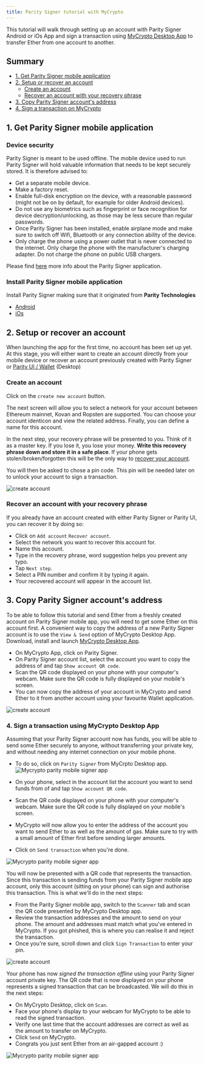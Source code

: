 ```yaml
---
title: Parity Signer tutorial with MyCrypto
---
```



This tutorial will walk through setting up an account with Parity Signer Android or iOs App and sign a transaction using [MyCrypto Desktop App](https://download.mycrypto.com/) to transfer Ether from one account to another.

## Summary
- [1. Get Parity Signer mobile application](#1-get-parity-signer-mobile-application)
- [2. Setup or recover an account](#2-setup-or-recover-an-account)
  - [Create an account](#create-an-account)
  - [Recover an account with your recovery phrase](#recover-an-account-with-your-recovery-phrase)
- [3. Copy Parity Signer account's address](#3-copy-parity-signer-accounts-address)
- [4. Sign a transaction on MyCrypto](#4-sign-a-transaction-using-mycrypto-desktop-app)


## 1. Get Parity Signer mobile application

### Device security
Parity Signer is meant to be used offline. The mobile device used to run Parity Signer will hold valuable information that needs to be kept securely stored. It is therefore advised to:
- Get a separate mobile device.
- Make a factory reset.
- Enable full-disk encryption on the device, with a reasonable password (might not be on by default, for example for older Android devices).
- Do not use any biometrics such as fingerprint or face recognition for device decryption/unlocking, as those may be less secure than regular passwords.
- Once Parity Signer has been installed, enable airplane mode and make sure to switch off Wifi, Bluetooth or any connection ability of the device.
- Only charge the phone using a power outlet that is never connected to the internet. Only charge the phone with the manufacturer's charging adapter. Do not charge the phone on public USB chargers.

Please find [here](Parity-Signer-Mobile-App) more info about the Parity Signer application.

### Install Parity Signer mobile application

Install Parity Signer making sure that it originated from **Parity Technologies**
- [Android](https://play.google.com/store/apps/details?id=com.nativesigner)
- [iOs](https://itunes.apple.com/us/app/parity-signer/id1218174838)


## 2. Setup or recover an account
When launching the app for the first time, no account has been set up yet. At this stage, you will either want to create an account directly from your mobile device or recover an account previously created with Parity Signer or [Parity UI / Wallet](https://wiki.parity.io/Parity-Wallet) (Desktop)
 
### Create an account
 
Click on the `create new account` button.

The next screen will allow you to select a network for your account between Ethereum mainnet, Kovan and Ropsten are supported.
You can choose your account identicon and view the related address.
Finally, you can define a name for this account.

In the next step, your recovery phrase will be presented to you. Think of it as a master key. If you lose it, you lose your money.
**Write this recovery phrase down and store it in a safe place**.
If your phone gets stolen/broken/forgotten this will be the only way to [recover your account](#recover-an-account-with-your-recovery-phrase).

You will then be asked to chose a pin code. This pin will be needed later on to unlock your account to sign a transaction.

![create account](images/Parity-Signer-android-0.png)


### Recover an account with your recovery phrase

If you already have an account created with either Parity Signer or Parity UI, you can recover it by doing so:
- Click on `Add account`  `Recover account`.
- Select the network you want to recover this account for.
- Name this account.
- Type in the recovery phrase, word suggestion helps you prevent any typo.
- Tap `Next step`.
- Select a PIN number and confirm it by typing it again.
- Your recovered account will appear in the account list.

## 3. Copy Parity Signer account's address

To be able to follow this tutorial and send Ether from a freshly created account on Parity Signer mobile app, you will need to get some Ether on this account first. A convenient way to copy the address of a new Parity Signer account is to use the `View & Send` option of MyCrypto Desktop App. Download, install and launch [MyCrypto Desktop App](https://download.mycrypto.com/).

- On MyCrypto App, click on Parity Signer.
- On Parity Signer account list, select the account you want to copy the address of and tap `Show account QR code`.
- Scan the QR code displayed on your phone with your computer's webcam. Make sure the QR code is fully displayed on your mobile's screen.
- You can now copy the address of your account in MyCrypto and send Ether to it from another account using your favourite Wallet application.

![create account](images/Parity-Signer-android-copy-address.gif)

### 4. Sign a transaction using MyCrypto Desktop App

Assuming that your Parity Signer account now has funds, you will be able to send some Ether securely to anyone, without transferring your private key, and without needing any internet connection on your mobile phone.

- To do so, click on `Parity Signer` from MyCrpto Desktop app.
![Mycrypto parity mobile signer app](images/MyCrypto-Parity-Signer-1.jpg)

- On your phone, select in the account list the account you want to send funds from of and tap `Show account QR code`.
- Scan the QR code displayed on your phone with your computer's webcam. Make sure the QR code is fully displayed on your mobile's screen.
- MyCrypto will now allow you to enter the address of the account you want to send Ether to as well as the amount of gas. Make sure to try with a small amount of Ether first before sending larger amounts.
- Click on `Send transaction` when you're done.

![Mycrypto parity mobile signer app](images/MyCrypto-Parity-Signer-2.jpg)

You will now be presented with a QR code that represents the transaction. Since this transaction is sending funds from your Parity Signer mobile app account, only this account (sitting on your phone) can sign and authorise this transaction. This is what we'll do in the next steps:
- From the Parity Signer mobile app, switch to the `Scanner` tab and scan the QR code presented by MyCrypto Desktop app.
- Review the transaction addresses and the amount to send on your phone. The amount and addresses must match what you've entered in MyCrypto. If you got phished, this is where you can realise it and reject the transaction.
- Once you're sure, scroll down and click `Sign Transaction` to enter your pin.

![create account](images/Parity-Signer-android-1.png)

Your phone has now *signed the transaction offline* using your Parity Signer account private key. The QR code that is now displayed on your phone represents a signed transaction that can be broadcasted. We will do this in the next steps:
- On MyCrypto Desktop, click on `Scan`.
- Face your phone's display to your webcam for MyCrypto to be able to read the signed transaction.
- Verify one last time that the account addresses are correct as well as the amount to transfer on MyCrypto.
- Click `Send` on MyCrypto.
- Congrats you just sent Ether from an air-gapped account :)

![Mycrypto parity mobile signer app](images/MyCrypto-Parity-Signer-4.jpg)
